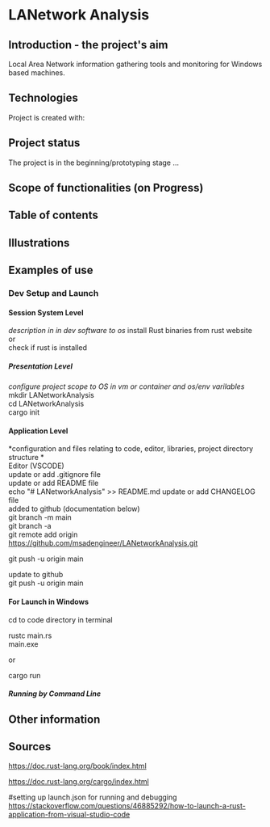 # LANetwork Analysis  
## Introduction - the project's aim  
Local Area Network information gathering tools and monitoring for Windows based machines.

## Technologies
Project is created with:   

## Project status
The project is in the beginning/prototyping stage ...  

## Scope of functionalities (on Progress)  

## Table of contents  

## Illustrations   

## Examples of use   


### Dev Setup and Launch
#### Session System Level 
*description in in dev software to os* 
    install Rust binaries from rust website  
    or  
    check if rust is installed  

##### Presentation Level     
*configure project scope to OS in vm or container and os/env varilables* 
mkdir LANetworkAnalysis  
cd LANetworkAnalysis  
cargo init  


 
#### Application Level  
*configuration and files relating to code, editor, libraries, project directory structure *  
Editor (VSCODE)  
update or add  .gitignore file  
update or add  README file  
    echo "# LANetworkAnalysis" >> README.md
update or add  CHANGELOG file  
added to github  (documentation below)   
git branch -m main  
git branch -a  
git remote add origin https://github.com/msadengineer/LANetworkAnalysis.git  
 
git push -u origin main  


update to github  
git push -u origin main  



#### For Launch in Windows
cd to code directory in terminal  
  
rustc main.rs  
main.exe  

or  
  
cargo run


##### Running by Command Line 



## Other information


## Sources  
https://doc.rust-lang.org/book/index.html  

https://doc.rust-lang.org/cargo/index.html  

#setting up launch.json for running and debugging
https://stackoverflow.com/questions/46885292/how-to-launch-a-rust-application-from-visual-studio-code